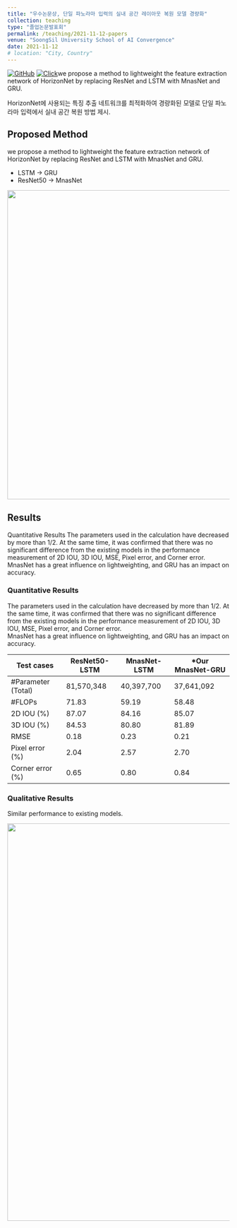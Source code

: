 ```yaml
---
title: "우수논문상, 단일 파노라마 입력의 실내 공간 레이아웃 복원 모델 경량화"
collection: teaching
type: "졸업논문발표회"
permalink: /teaching/2021-11-12-papers
venue: "SoongSil University School of AI Convergence"
date: 2021-11-12
# location: "City, Country"
---
```

[![GitHub](https://img.icons8.com/ios-glyphs/30/000000/github.png)](https://github.com/Dayoung-Kil/Lightweight-Deep-Learning-for-Room-Layout-Estimation-with-a-Single-Panoramic-Image) [![Click](https://img.icons8.com/?size=30&id=71212&format=png&color=000000/Click.png)](https://aix.ssu.ac.kr/notice_view.html?idx=920)we propose a method to lightweight the feature extraction network of HorizonNet by replacing ResNet and LSTM with MnasNet and GRU.

HorizonNet에 사용되는 특징 추출 네트워크를 최적화하여 경량화된 모델로 단일 파노라마 입력에서 실내 공간 복원 방법 제시.

## Proposed Method
we propose a method to lightweight the feature extraction network of HorizonNet by replacing ResNet and LSTM with MnasNet and GRU.
- LSTM -> GRU
- ResNet50 -> MnasNet

<p align="center">
<img src="https://user-images.githubusercontent.com/53934639/185856174-e3c24a46-1594-4c58-beab-de2db472dfa6.png" style="width:700px"></p>


## Results
Quantitative Results
The parameters used in the calculation have decreased by more than 1/2. At the same time, it was confirmed that there was no significant difference from the existing models in the performance measurement of 2D IOU, 3D IOU, MSE, Pixel error, and Corner error.
MnasNet has a great influence on lightweighting, and GRU has an impact on accuracy.

### Quantitative Results
The parameters used in the calculation have decreased by more than 1/2.
At the same time, it was confirmed that there was no significant difference from the existing models in the performance measurement of 2D IOU, 3D IOU, MSE, Pixel error, and Corner error. <br>
MnasNet has a great influence on lightweighting, and GRU has an impact on accuracy.

Test cases|ResNet50-LSTM|MnasNet-LSTM|*Our MnasNet-GRU
--|--|--|--
#Parameter (Total) |81,570,348|40,397,700|37,641,092
#FLOPs|71.83|59.19|58.48
2D IOU (%)|87.07|84.16|85.07
3D IOU (%)|84.53|80.80|81.89
RMSE|0.18|0.23|0.21
Pixel error (%)|2.04|2.57|2.70
Corner error (%)|0.65|0.80|0.84

### Qualitative Results
Similar performance to existing models.

<p align="center">
<img src="https://user-images.githubusercontent.com/53934639/185856772-e56f87ae-99c5-47ba-83c6-f0c3ecbacd5d.png" style="width:900px"></p>
